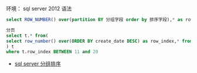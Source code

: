 环境：
sql server 2012
语法
```sql
select ROW_NUMBER() over(partition BY 分组字段 order by 排序字段),* as rowNums from 表名

分页
select t.* from(
select row_number() over(ORDER BY create_date DESC) as row_index,* from dcc_internal_file 
) t
where t.row_index BETWEEN 11 and 20
```

- <a href="https://www.cnblogs.com/xiaojitui/p/9810512.html" target="_blank">sql server 分组排序</a>  
